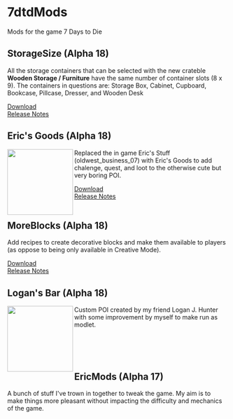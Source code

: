 7dtdMods
========
Mods for the game 7 Days to Die

StorageSize (Alpha 18)
----------------------

All the storage containers that can be selected with the new crateble **Wooden Storage / Furniture** have the same number of container slots (8 x 9). The containers in questions are: Storage Box, Cabinet, Cupboard, Bookcase, Pillcase, Dresser, and Wooden Desk

[Download](https://github.com/Laotseu/7dtdMods/releases/download/StorageSize_v1.03/StorageSize_v1.03.zip)<br />
[Release Notes](https://github.com/Laotseu/7dtdMods/releases/tag/StorageSize_v1.03)

Eric's Goods (Alpha 18)
-----------------------

<img align="left" width="150" height="150" src="https://raw.githubusercontent.com/Laotseu/7dtdMods/master/EricsGoods/Prefabs/EricsGoods.jpg">Replaced the in game Eric's Stuff (oldwest_business_07) with Eric's Goods to add chalenge, quest, and loot to the otherwise cute but very boring POI.

[Download](https://github.com/Laotseu/7dtdMods/releases/download/EricsGoods_v1.0/EricsGoods_v1.0.zip)<br />
[Release Notes](https://github.com/Laotseu/7dtdMods/releases/tag/EricsGoods_v1.0)<br /><br/>

MoreBlocks (Alpha 18)
---------------------

Add recipes to create decorative blocks and make them available to players (as oppose to being only available in Creative Mode).

[Download](https://github.com/Laotseu/7dtdMods/releases/download/MoreBlocks_v1.01/MoreBlocks_v1.01.zip)<br />
[Release Notes](https://github.com/Laotseu/7dtdMods/releases/tag/MoreBlocks_v1.01)

Logan's Bar (Alpha 18)
----------------------

<img align="left" width="150" height="150" src="https://raw.githubusercontent.com/Laotseu/7dtdMods/master/LogansBar/Prefabs/logans_bar.jpg">Custom POI created by my friend Logan J. Hunter with some improvement by myself to make run as modlet.<br/><br /><br /><br /><br />

EricMods (Alpha 17)
-------------------

A bunch of stuff I've trown in together to tweak the game. My aim is to make things more pleasant without impacting the difficulty and mechanics of the game.

